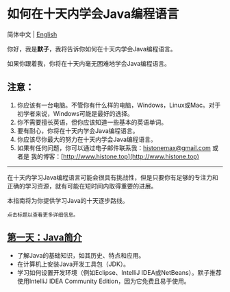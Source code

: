 # 如何在十天内学会Java编程语言

简体中文 | [English](README.md)

你好，我是**默子**，我将告诉你如何在十天内学会Java编程语言。

如果你跟着我，你将在十天内毫无困难地学会Java编程语言。

## 注意：

1. 你应该有一台电脑。不管你有什么样的电脑，Windows，Linux或Mac。对于初学者来说，Windows可能是最好的选择。
2. 你不需要擅长英语，但你应该知道一些基本的英语单词。
3. 要有耐心，你将在十天内学会Java编程语言。
4. 你应该尽你最大的努力在十天内学会Java编程语言。
5. 如果有任何问题，你可以通过电子邮件联系我：histonemax@gmail.com 或者是
   我的博客：[http://www.histone.top](http://www.histone.top)

---

在十天内学习Java编程语言可能会很具有挑战性，但是只要你有足够的专注力和正确的学习资源，就有可能在短时间内取得重要的进展。

本指南将为你提供学习Java的十天逐步路线。

`点击标题以查看更多详细信息。`

## [第一天：Java简介](Day1\FIRST_DAY.md)

- 了解Java的基础知识，如其历史、特点和应用。
- 在计算机上安装Java开发工具包（JDK）。
- 学习如何设置开发环境（例如Eclipse、IntelliJ IDEA或NetBeans）。默子推荐使用IntelliJ IDEA Community Edition，因为它免费且易于使用。